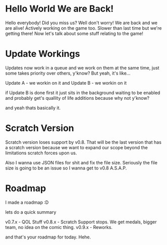 # Hello World We are Back!
Hello everybody! Did you miss us?
Well don't worry! We are back and we are alive!
Actively working on the game too. Slower than last time but we're getting there!
Now let's talk about some stuff relating to the game!

# Update Workings
Updates now work in a queue and we work on them at the same time, just some takes priority over others, y'know?
But yeah, it's like...

Update A - we workin on it
and Update B - we workin on it

if Update B is done first
it just sits in the background
waiting to be enabled and probably
get's quallity of life additions because why not y'know?

and yeah thats basically it.

# Scratch Version
Scratch version loses support by v0.8.
That will be the last version that has a scratch version
because we want to expand our scope beyond the limitations 
scratch forces upon us.

Also I wanna use JSON files for shit and fix the file size.
Seriously the file size is going to be an issue so
I wanna get to v0.8 A.S.A.P.

# Roadmap
I made a roadmap :D

lets do a quick summary

v0.7.x - QOL Stuff
v0.8.x - Scratch Support stops. We get medals, bigger team, no idea on the comic thing.
v0.9.x - Reworks.

and that's your roadmap for today. Hehe.
